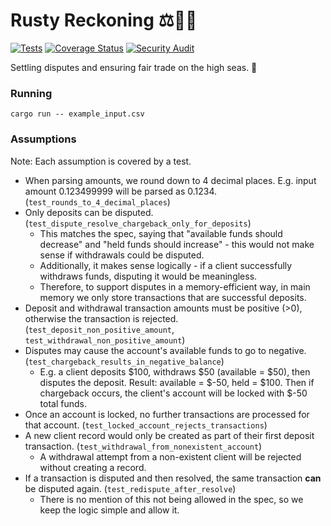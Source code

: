 # Rusty Reckoning ⚖️🏴‍☠️
[![Tests](https://github.com/KasparasMasiukas/rusty-reckoning/actions/workflows/tests.yml/badge.svg)](https://github.com/KasparasMasiukas/rusty-reckoning/actions/workflows/tests.yml)
[![Coverage Status](https://coveralls.io/repos/github/KasparasMasiukas/rusty-reckoning/badge.svg?branch=master)](https://coveralls.io/github/KasparasMasiukas/rusty-reckoning?branch=master)
[![Security Audit](https://github.com/KasparasMasiukas/rusty-reckoning/actions/workflows/security.yml/badge.svg)](https://github.com/KasparasMasiukas/rusty-reckoning/actions/workflows/security.yml)

Settling disputes and ensuring fair trade on the high seas. 🌊

### Running
```
cargo run -- example_input.csv
```

### Assumptions
Note: Each assumption is covered by a test.
* When parsing amounts, we round down to 4 decimal places. E.g. input amount 0.123499999 will be parsed as 0.1234. (`test_rounds_to_4_decimal_places`)
* Only deposits can be disputed. (`test_dispute_resolve_chargeback_only_for_deposits`)
    * This matches the spec, saying that "available funds should decrease" and "held funds should increase" - this would not make sense if withdrawals could be disputed.
    * Additionally, it makes sense logically - if a client successfully withdraws funds, disputing it would be meaningless.
    * Therefore, to support disputes in a memory-efficient way, in main memory we only store transactions that are successful deposits.
* Deposit and withdrawal transaction amounts must be positive (>0), otherwise the transaction is rejected. (`test_deposit_non_positive_amount`, `test_withdrawal_non_positive_amount`)
* Disputes may cause the account's available funds to go to negative. (`test_chargeback_results_in_negative_balance`)
    * E.g. a client deposits $100, withdraws $50 (available = $50), then disputes the deposit. Result: available = $-50, held = $100. Then if chargeback occurs, the client's account will be locked with $-50 total funds.
* Once an account is locked, no further transactions are processed for that account. (`test_locked_account_rejects_transactions`)
* A new client record would only be created as part of their first deposit transaction. (`test_withdrawal_from_nonexistent_account`)
    * A withdrawal attempt from a non-existent client will be rejected without creating a record.
* If a transaction is disputed and then resolved, the same transaction **can** be disputed again. (`test_redispute_after_resolve`)
    * There is no mention of this not being allowed in the spec, so we keep the logic simple and allow it.